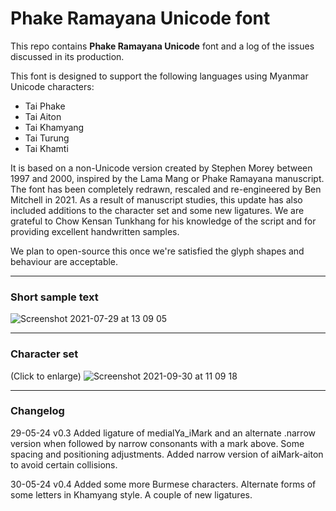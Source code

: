 # Phake Ramayana Unicode font

This repo contains **Phake Ramayana Unicode** font and a log of the issues discussed in its production.

This font is designed to support the following languages using Myanmar Unicode characters:

- Tai Phake 
- Tai Aiton
- Tai Khamyang
- Tai Turung
- Tai Khamti

It is based on a non-Unicode version created by Stephen Morey between 1997 and 2000, inspired by the Lama Mang or Phake Ramayana manuscript. The font has been completely redrawn, rescaled and re-engineered by Ben Mitchell in 2021. As a result of manuscript studies, this update has also included additions to the character set and some new ligatures. We are grateful to Chow Kensan Tunkhang for his knowledge of the script and for providing excellent handwritten samples.

We plan to open-source this once we're satisfied the glyph shapes and behaviour are acceptable.

---

### Short sample text ###

![Screenshot 2021-07-29 at 13 09 05](https://user-images.githubusercontent.com/12471463/127489259-05becd20-f17e-42d7-a473-596f71447385.png)

---

### Character set ###

(Click to enlarge)
![Screenshot 2021-09-30 at 11 09 18](https://user-images.githubusercontent.com/12471463/135436304-1517c5fa-3a52-46e6-84bf-0867987a20cd.png)

---

### Changelog ###
29-05-24 v0.3 Added ligature of medialYa_iMark and an alternate .narrow version when followed by narrow consonants with a mark above. Some spacing and positioning adjustments. Added narrow version of aiMark-aiton to avoid certain collisions.

30-05-24 v0.4  Added some more Burmese characters. Alternate forms of some letters in Khamyang style. A couple of new ligatures.
